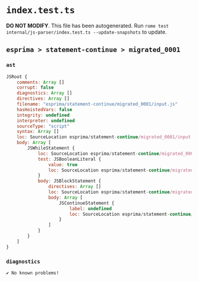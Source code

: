 # `index.test.ts`

**DO NOT MODIFY**. This file has been autogenerated. Run `rome test internal/js-parser/index.test.ts --update-snapshots` to update.

## `esprima > statement-continue > migrated_0001`

### `ast`

```javascript
JSRoot {
	comments: Array []
	corrupt: false
	diagnostics: Array []
	directives: Array []
	filename: "esprima/statement-continue/migrated_0001/input.js"
	hasHoistedVars: false
	integrity: undefined
	interpreter: undefined
	sourceType: "script"
	syntax: Array []
	loc: SourceLocation esprima/statement-continue/migrated_0001/input.js 1:0-2:0
	body: Array [
		JSWhileStatement {
			loc: SourceLocation esprima/statement-continue/migrated_0001/input.js 1:0-1:25
			test: JSBooleanLiteral {
				value: true
				loc: SourceLocation esprima/statement-continue/migrated_0001/input.js 1:7-1:11
			}
			body: JSBlockStatement {
				directives: Array []
				loc: SourceLocation esprima/statement-continue/migrated_0001/input.js 1:13-1:25
				body: Array [
					JSContinueStatement {
						label: undefined
						loc: SourceLocation esprima/statement-continue/migrated_0001/input.js 1:15-1:23
					}
				]
			}
		}
	]
}
```

### `diagnostics`

```
✔ No known problems!

```
